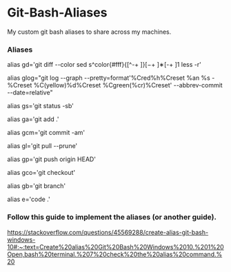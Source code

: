 # Git-Bash-Aliases
My custom git bash aliases to share across my machines. 

### Aliases
alias gd='git diff --color  sed s^color{#fff}{[^-+ ]}[−+ ]∗[-+ ]1  less -r'

alias glog="git log --graph --pretty=format'%Cred%h%Creset %an %s - %Creset %C(yellow)%d%Creset %Cgreen(%cr)%Creset' --abbrev-commit --date=relative"

alias gs='git status -sb'

alias ga='git add .'

alias gcm='git commit -am'

alias gl='git pull --prune'

alias gp='git push origin HEAD'

alias gco='git checkout'

alias gb='git branch'

alias e='code .'

### Follow this guide to implement the aliases (or another guide).
https://stackoverflow.com/questions/45569288/create-alias-git-bash-windows-10#:~:text=Create%20alias%20Git%20Bash%20Windows%2010.%201%20Open,bash%20terminal.%207%20check%20the%20alias%20command.%20
